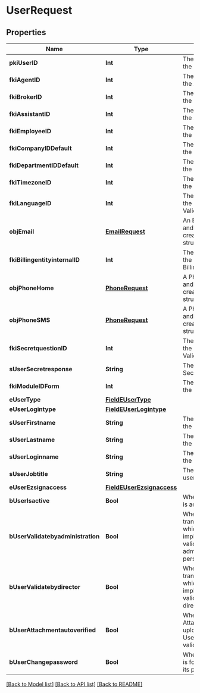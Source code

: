 # UserRequest

## Properties
Name | Type | Description | Notes
------------ | ------------- | ------------- | -------------
**pkiUserID** | **Int** | The unique ID of the User | [optional] 
**fkiAgentID** | **Int** | The unique ID of the Agent. | [optional] 
**fkiBrokerID** | **Int** | The unique ID of the Broker. | [optional] 
**fkiAssistantID** | **Int** | The unique ID of the Assistant. | [optional] 
**fkiEmployeeID** | **Int** | The unique ID of the Employee. | [optional] 
**fkiCompanyIDDefault** | **Int** | The unique ID of the Company | 
**fkiDepartmentIDDefault** | **Int** | The unique ID of the Department | 
**fkiTimezoneID** | **Int** | The unique ID of the Timezone | 
**fkiLanguageID** | **Int** | The unique ID of the Language.  Valid values:  |Value|Description| |-|-| |1|French| |2|English| | 
**objEmail** | [**EmailRequest**](EmailRequest.md) | An Email Object and children to create a complete structure | 
**fkiBillingentityinternalID** | **Int** | The unique ID of the Billingentityinternal. | 
**objPhoneHome** | [**PhoneRequest**](PhoneRequest.md) | A Phone Object and children to create a complete structure | [optional] 
**objPhoneSMS** | [**PhoneRequest**](PhoneRequest.md) | A Phone Object and children to create a complete structure | [optional] 
**fkiSecretquestionID** | **Int** | The unique ID of the Secretquestion.  Valid values:  |Value|Description| |-|-| |1|The name of the hospital in which you were born| |2|The name of your grade school| |3|The last name of your favorite teacher| |4|Your favorite sports team| |5|Your favorite TV show| |6|Your favorite movie| |7|The name of the street on which you grew up| |8|The name of your first employer| |9|Your first car| |10|Your favorite food| |11|The name of your first pet| |12|Favorite musician/band| |13|What instrument you play| |14|Your father&#39;s middle name| |15|Your mother&#39;s maiden name| |16|Name of your eldest child| |17|Your spouse&#39;s middle name| |18|Favorite restaurant| |19|Childhood nickname| |20|Favorite vacation destination| |21|Your boat&#39;s name| |22|Date of Birth (YYYY-MM-DD)| |22|Secret Code| |22|Your reference code| | [optional] 
**sUserSecretresponse** | **String** | The answer to the Secretquestion | [optional] 
**fkiModuleIDForm** | **Int** | The unique ID of the Module | [optional] 
**eUserType** | [**FieldEUserType**](FieldEUserType.md) |  | 
**eUserLogintype** | [**FieldEUserLogintype**](FieldEUserLogintype.md) |  | 
**sUserFirstname** | **String** | The first name of the user | 
**sUserLastname** | **String** | The last name of the user | 
**sUserLoginname** | **String** | The login name of the User. | 
**sUserJobtitle** | **String** | The job title of the user | [optional] 
**eUserEzsignaccess** | [**FieldEUserEzsignaccess**](FieldEUserEzsignaccess.md) |  | 
**bUserIsactive** | **Bool** | Whether the User is active or not | 
**bUserValidatebyadministration** | **Bool** | Whether if the transactions in which the User is implicated must be validated by administrative personnel or not | [optional] 
**bUserValidatebydirector** | **Bool** | Whether if the transactions in which the User is implicated must be validated by a director or not | [optional] 
**bUserAttachmentautoverified** | **Bool** | Whether if Attachments uploaded by the User must be validated or not | [optional] 
**bUserChangepassword** | **Bool** | Whether if the User is forced to change its password | [optional] 

[[Back to Model list]](../README.md#documentation-for-models) [[Back to API list]](../README.md#documentation-for-api-endpoints) [[Back to README]](../README.md)


